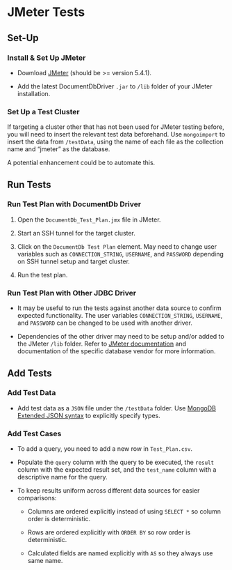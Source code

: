 # JMeter Tests

## Set-Up

### Install & Set Up JMeter   

- Download [JMeter](http://jmeter.apache.org/download_jmeter.cgi) (should be >= version 5.4.1).

- Add the latest DocumentDbDriver `.jar` to `/lib` folder of your JMeter installation.

### Set Up a Test Cluster

If targeting a cluster other that has not been used for JMeter testing before,  
you will need to insert the relevant test data beforehand. 
Use `mongoimport` to insert the data from `/testData`, using the name of each file as the collection name and “jmeter” as the database.

A potential enhancement could be to automate this. 

## Run Tests

### Run Test Plan with DocumentDb Driver

1. Open the `DocumentDb_Test_Plan.jmx` file in JMeter.

1. Start an SSH tunnel for the target cluster.

1. Click on the `DocumentDb Test Plan` element. 
   May need to change user variables such as `CONNECTION_STRING`, `USERNAME`, and `PASSWORD` depending on SSH tunnel setup and target cluster.

1. Run the test plan.

### Run Test Plan with Other JDBC Driver

- It may be useful to run the tests against another data source to confirm expected functionality. 
  The user variables `CONNECTION_STRING`, `USERNAME`, and `PASSWORD` 
  can be changed to be used with another driver.

- Dependencies of the other driver may need to be setup and/or added to the JMeter `/lib` folder. 
  Refer to [JMeter documentation](https://jmeter.apache.org/usermanual/get-started.html#opt_jdbc) 
  and documentation of the specific database vendor for more information.

## Add Tests

### Add Test Data 

- Add test data as a `JSON` file under the `/testData` folder. 
  Use [MongoDB Extended JSON syntax](https://docs.mongodb.com/manual/reference/mongodb-extended-json/) 
  to explicitly specify types. 

### Add Test Cases

- To add a query, you need to add a new row in `Test_Plan.csv`. 

- Populate the `query` column with the query to be executed, the `result` column with the 
  expected result set, and the `test_name` column with a descriptive name for the query.
  
- To keep results uniform across different data sources for easier comparisons:

    - Columns are ordered explicitly instead of using `SELECT *`  so column order is deterministic.

    - Rows are ordered explicitly with `ORDER BY` so row order is deterministic.

    - Calculated fields are named explicitly with `AS` so they always use same name.